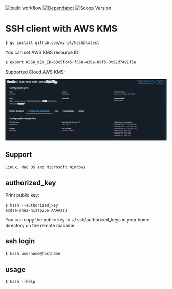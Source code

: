 ![build workflow](https://github.com/github/docs/actions/workflows/main.yml/badge.svg)
[![Dependabot](https://badgen.net/badge/Dependabot/enabled/green?icon=dependabot)](https://dependabot.com/)
![Scoop Version](https://img.shields.io/badge/dynamic/json?url=https%3A%2F%2Fraw.githubusercontent.com%2Fmvrpl%2Fwindows-apps%2Frefs%2Fheads%2Fmain%2Fkssh.json&query=%24.version&label=Scoop%20Version)

# SSH client with AWS KMS

    $ go install github.com/mvrpl/kssh@latest

You can set AWS KMS resource ID:

    $ export KSSH_KEY_ID=63c5fc45-f568-430e-89f5-3t92d7491f5e

Supported Cloud AWS KMS:

![AWS KMS Key](aws_kms_key.png)

## Support

    Linux, Mac OS and Microsoft Windows

## authorized_key

Print public key:

    $ kssh --authorized_key
    ecdsa-sha2-nistp256 AAAAzzz

You can copy the public key to ~/.ssh/authorized_keys in your home directory on the remote machine.

## ssh login

    $ kssh username@hostname

## usage

    $ kssh --help
